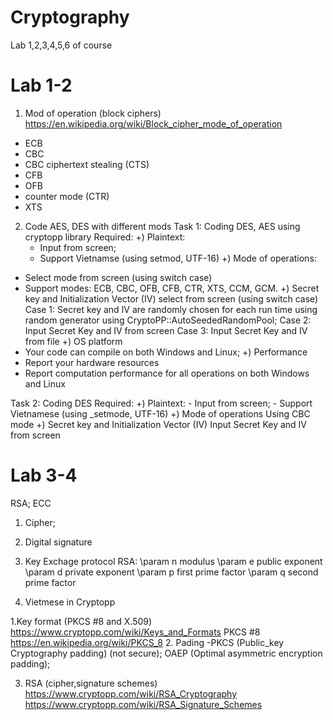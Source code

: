 # Cryptography
Lab 1,2,3,4,5,6 of course
# Lab 1-2
1. Mod of operation (block ciphers)
https://en.wikipedia.org/wiki/Block_cipher_mode_of_operation
- ECB
- CBC
- CBC ciphertext stealing (CTS)
- CFB
- OFB
- counter mode (CTR)
- XTS

2. Code AES, DES with different mods
Task 1: Coding DES, AES using cryptopp library
Required:
+) Plaintext: 
    - Input from screen;
    - Support Vietnamse (using setmod, UTF-16)
+) Mode of operations:
  - Select mode from screen (using switch case)
  - Support modes:  ECB, CBC, OFB, CFB, CTR, XTS, CCM, GCM.
+) Secret key and Initialization Vector (IV)
   select from screen (using switch case)
  Case 1: Secret key and IV are randomly chosen for each run time using random generator using CryptoPP::AutoSeededRandomPool;
  Case 2: Input Secret Key and IV from screen
  Case 3: Input Secret Key and IV from file
 +) OS platform
  - Your code can compile on both Windows and Linux;
+) Performance
  - Report your hardware resources
  - Report computation performance for all operations on both Windows and Linux 


Task 2: Coding DES
Required:
+) Plaintext: 
    - Input from screen;
    - Support Vietnamese (using _setmode, UTF-16)
+) Mode of operations
     Using CBC mode
+) Secret key and Initialization Vector (IV)
     Input Secret Key and IV from screen
# Lab 3-4
RSA; ECC
1. Cipher;
2. Digital signature
3. Key Exchage protocol
RSA:
\param n modulus
\param e public exponent
\param d private exponent
\param p first prime factor
\param q second prime factor

0. Vietmese in Cryptopp

1.Key format (PKCS #8 and X.509)
https://www.cryptopp.com/wiki/Keys_and_Formats
PKCS #8
https://en.wikipedia.org/wiki/PKCS_8
2. Pading
 -PKCS (Public_key Cryptography padding) (not secure);
 OAEP (Optimal asymmetric encryption padding);

3. RSA (cipher,signature schemes)
https://www.cryptopp.com/wiki/RSA_Cryptography
https://www.cryptopp.com/wiki/RSA_Signature_Schemes
